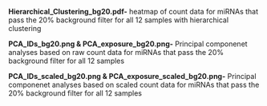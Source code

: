 
**Hierarchical_Clustering_bg20.pdf-** heatmap of count data for miRNAs that pass the 20% background filter for all 12 samples with hierarchical clustering


**PCA_IDs_bg20.png & PCA_exposure_bg20.png-** Principal componenet analyses based on raw count data for miRNAs that pass the 20% background filter for all 12 samples

**PCA_IDs_scaled_bg20.png & PCA_exposure_scaled_bg20.png-** Principal componenet analyses based on scaled count data for miRNAs that pass the 20% background filter for all 12 samples
